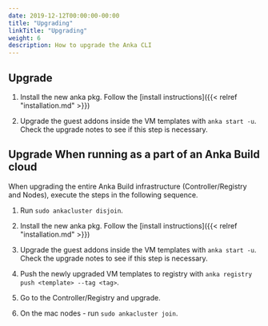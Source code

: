 ```yaml
---
date: 2019-12-12T00:00:00-00:00
title: "Upgrading"
linkTitle: "Upgrading"
weight: 6
description: How to upgrade the Anka CLI
---
```


## Upgrade 

1) Install the new anka pkg. Follow the [install instructions]({{< relref "installation.md" >}})

2) Upgrade the guest addons inside the VM templates with `anka start -u`. Check the upgrade notes to see if this step is necessary.


## Upgrade When running as a part of an Anka Build cloud
When upgrading the entire Anka Build infrastructure (Controller/Registry and Nodes), execute the steps in the following sequence.

1) Run `sudo ankacluster disjoin`.

2) Install the new anka pkg. Follow the [install instructions]({{< relref "installation.md" >}})

3) Upgrade the guest addons inside the VM templates with `anka start -u`. Check the upgrade notes to see if this step is necessary.

4) Push the newly upgraded VM templates to registry with `anka registry push <template> --tag <tag>`.

5) Go to the Controller/Registry and upgrade.

6) On the mac nodes - run `sudo ankacluster join`.
